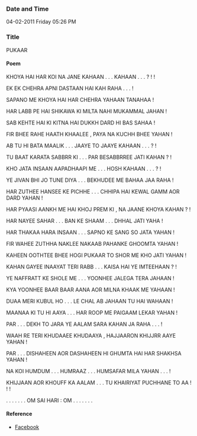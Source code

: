 ### Date and Time

04-02-2011 Friday 05:26 PM

### Title

PUKAAR

#### Poem

KHOYA HAI HAR KOI NA JANE KAHAAN . . . KAHAAN . . . ? ! !

EK EK CHEHRA APNI DASTAAN HAI KAH RAHA . . . !

SAPANO ME KHOYA HAI HAR CHEHRA YAHAAN TANAHAA !

HAR LABB PE HAI SHIKAWA KI MILTA NAHI MUKAMMAL JAHAN !

SAB KEHTE HAI KI KITNA HAI DUKKH DARD HI BAS SAHAA !

FIR BHEE RAHE HAATH KHAALEE , PAYA NA KUCHH BHEE YAHAN !

AB TU HI BATA  MAALIK . . . JAAYE  TO  JAAYE KAHAAN . . . ? !

TU  BAAT KARATA SABBRR KI . . . PAR BESABBRREE JATI KAHAN ? !

KHO JATA INSAAN  AAPADHAAPI ME . . . HOSH  KAHAAN . . . ? !

YE JIVAN BHI JO TUNE DIYA . . . BEKHUDEE ME BAHAA JAA RAHA !

HAR ZUTHEE HANSEE KE PICHHE . . . CHHIPA HAI KEWAL GAMM AOR DARD YAHAN !

HAR PYAASI AANKH ME HAI KHOJ PREM KI , NA JAANE KHOYA KAHAN ? !

HAR NAYEE SAHAR . . . BAN KE SHAAM . . . DHHAL JATI YAHA !

HAR THAKAA HARA INSAAN . . . SAPNO KE SANG SO JATA YAHAN !

FIR WAHEE ZUTHHA NAKLEE NAKAAB PAHANKE GHOOMTA YAHAN !

KAHEEN OOTHTEE BHEE HOGI PUKAAR TO SHOR ME KHO JATI YAHAN !

KAHAN GAYEE INAAYAT TERI RABB . . . KAISA HAI YE IMTEEHAAN ? !

YE NAFFRATT KE SHOLE ME . . . YOONHEE JALEGA TERA JAHAAN !

KYA YOONHEE BAAR BAAR AANA AOR MILNA KHAAK ME YAHAAN !

DUAA MERI KUBUL HO . . . LE CHAL  AB JAHAAN TU HAI WAHAAN !

MAANAA KI TU HI AAYA . . . HAR ROOP ME PAIGAAM LEKAR YAHAN !

PAR . . . DEKH TO JARA YE AALAM SARA KAHAN JA RAHA . . . !

WAAH RE TERI KHUDAAEE KHUDAAYA , HAJJAARON KHIJJRR AAYE YAHAN !

PAR . . . DISHAHEEN AOR DASHAHEEN HI GHUMTA HAI HAR SHAKHSA YAHAN !

NA KOI HUMDUM . . . HUMRAAZ . . . HUMSAFAR MILA YAHAN . . . !

KHIJJAAN AOR KHOUFF KA AALAM . . . TU KHAIRIYAT PUCHHANE TO  AA ! ! !

. . . . . . . OM SAI HARI : OM . . . . . . .  

#### Reference

* [Facebook](https://www.facebook.com/share/KognCxJNCTythdiY/)
